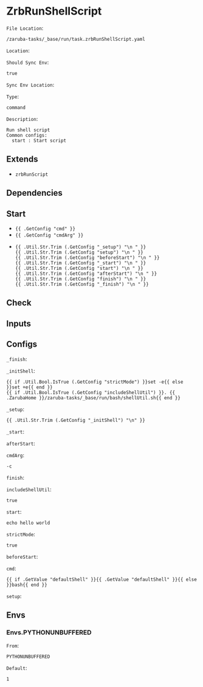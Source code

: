 
# ZrbRunShellScript

`File Location`:

    /zaruba-tasks/_base/run/task.zrbRunShellScript.yaml


`Location`:




`Should Sync Env`:

    true


`Sync Env Location`:




`Type`:

    command


`Description`:

    Run shell script
    Common configs:
      start : Start script




## Extends

* `zrbRunScript`


## Dependencies




## Start

* `{{ .GetConfig "cmd" }}`
* `{{ .GetConfig "cmdArg" }}`
*
    ```
    {{ .Util.Str.Trim (.GetConfig "_setup") "\n " }}
    {{ .Util.Str.Trim (.GetConfig "setup") "\n " }}
    {{ .Util.Str.Trim (.GetConfig "beforeStart") "\n " }}
    {{ .Util.Str.Trim (.GetConfig "_start") "\n " }}
    {{ .Util.Str.Trim (.GetConfig "start") "\n " }}
    {{ .Util.Str.Trim (.GetConfig "afterStart") "\n " }}
    {{ .Util.Str.Trim (.GetConfig "finish") "\n " }}
    {{ .Util.Str.Trim (.GetConfig "_finish") "\n " }}

    ```


## Check




## Inputs


## Configs

`_finish`:




`_initShell`:

    {{ if .Util.Bool.IsTrue (.GetConfig "strictMode") }}set -e{{ else }}set +e{{ end }}
    {{ if .Util.Bool.IsTrue (.GetConfig "includeShellUtil") }}. {{ .ZarubaHome }}/zaruba-tasks/_base/run/bash/shellUtil.sh{{ end }}



`_setup`:

    {{ .Util.Str.Trim (.GetConfig "_initShell") "\n" }}


`_start`:




`afterStart`:




`cmdArg`:

    -c


`finish`:




`includeShellUtil`:

    true


`start`:

    echo hello world


`strictMode`:

    true


`beforeStart`:




`cmd`:

    {{ if .GetValue "defaultShell" }}{{ .GetValue "defaultShell" }}{{ else }}bash{{ end }}


`setup`:





## Envs


### Envs.PYTHONUNBUFFERED

`From`:

    PYTHONUNBUFFERED


`Default`:

    1
